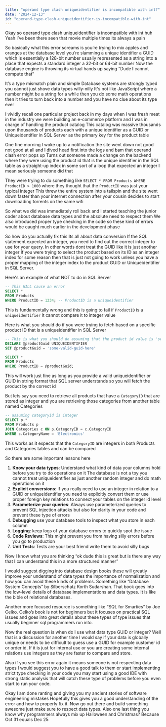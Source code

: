 ```yaml
---
title: "operand type clash uniqueidentifier is incompatible with int?"
date: "2024-12-13"
id: "operand-type-clash-uniqueidentifier-is-incompatible-with-int"
---
```


Okay so operand type clash uniqueidentifier is incompatible with int huh Yeah I’ve been there seen that movie multiple times its always a pain

So basically what this error screams is you’re trying to mix apples and oranges at the database level you’re slamming a unique identifier a GUID which is essentially a 128-bit number usually represented as a string into a place that expects a standard integer a 32-bit or 64-bit number Now the database engine is throwing its virtual hands up saying “Dude I cannot compute that”

It’s a type mismatch plain and simple Database systems are strongly typed you cannot just shove data types willy-nilly It's not like JavaScript where a number might be a string for a while then you do some math operations then it tries to turn back into a number and you have no clue about its type ever

I vividly recall one particular project back in my days when I was fresh meat in the industry we were building an e-commerce platform and I was in charge of handling the product catalog This catalog was massive thousands upon thousands of products each with a unique identifier as a GUID or Uniqueidentifier in SQL Server as the primary key for the product table

One fine morning I woke up to a notification the site went down not good not good at all and I dived head first into the logs and bam that operand clash error pops up Turns out someone made a change on the backend where they were using the product id that is the unique identifier in the SQL table as a straight-up index in some sort of a loop that expected an integer I mean seriously someone did that

They were trying to do something like `SELECT * FROM Products WHERE ProductID > 1000` where they thought that the `ProductID` was just your typical integer This threw the entire system into a tailspin and the site went down faster than your internet connection after your cousin decides to start downloading torrents on the same wifi

So what we did was immediately roll back and I started teaching the junior coder about database data types and the absolute need to respect them We also introduced proper type checking in the code so these kind of errors would be caught much earlier in the development phase

So how do you actually fix this Its all about data conversion If the SQL statement expected an integer, you need to find out the correct integer to use for your query. In other words dont treat the GUID like it is just another integer If you were trying to select the product based on its ID as an integer index for some reason then that is just not going to work unless you have a proper mapping of the integer index to the product GUID or Uniqueidentifier in SQL Server.

Here's an example of what NOT to do in SQL Server

```sql
-- This WILL cause an error
SELECT *
FROM Products
WHERE ProductID = 1234; -- ProductID is a uniqueidentifier
```

This is fundamentally wrong and this is going to fail if `ProductID` is a `uniqueidentifier` It cannot compare it to integer value

Here is what you should do if you were trying to fetch based on a specific product ID that is a uniqueidentifier in SQL Server

```sql
-- This is what you should do assuming that the product id value is 'some-valid-guid-here'
DECLARE @productGuid UNIQUEIDENTIFIER
SET @productGuid = 'some-valid-guid-here'

SELECT *
FROM Products
WHERE ProductID = @productGuid;
```

This will work just fine as long as you provide a valid uniqueidentifier or GUID in string format that SQL server understands so you will fetch the product by the correct id

But lets say you need to retrieve all products that have a `CategoryID` that are stored as integer and you are retrieving those categories from another table named Categories

```sql
-- assuming categoryid is integer
SELECT p.*
FROM Products p
JOIN Categories c ON p.CategoryID = c.CategoryID
WHERE c.CategoryName = 'Electronics'
```
This works as it expects that the `CategoryID` are integers in both Products and Categories tables and can be compared

So there are some important lessons here

1.  **Know your data types**: Understand what kind of data your columns hold before you try to do operations on it The database is not a toy you cannot treat uniqueidentifier as just another random integer and do math operations on it
2.  **Explicit conversions**: If you really need to use an integer in relation to a GUID or uniqueidentifier you need to explicitly convert them or use proper foreign key relations to connect your tables on the integer id level
3. **Parameterize your queries**: Always use parameterized queries to prevent SQL injection attacks but also for clarity in your code and prevent these type of errors
4. **Debugging** use your database tools to inspect what you store in each column
5. **Logging**: keep logs of your database errors to quickly spot the issue
6. **Code Reviews**: This might prevent you from having silly errors before you go to production
7. **Unit Tests**: Tests are your best friend write them to avoid silly bugs

Now I know what you are thinking “ok dude this is great but is there any way that I can understand this in a more structured manner”

I would suggest digging into database design books these will greatly improve your understand of data types the importance of normalization and how you can avoid these kinds of problems. Something like “Database System Concepts” by Silberschatz Korth Sudarshan. That book goes into the low-level details of database implementations and data types. It is like the bible of relational databases.

Another more focused resource is something like “SQL for Smarties” by Joe Celko. Celko’s book is not for beginners but it focuses on practical SQL issues and goes into great details about these types of type issues that usually beginner sql programmers run into.

Now the real question is when do I use what data type GUID or integer? Well that is a discussion for another time I would say if your data is globally unique or needs to be difficult to guess use a GUID for example customer id or order id. If it is just for internal use or you are creating some internal relations use integers as they are faster to compare and store.

Also if you see this error again it means someone is not respecting data types I would suggest you to have a good talk to them or start implementing strict type checking in your code you may start using a good IDE with strong static analysis that will catch these type of problems before you even start to run your code.

Okay I am done ranting and giving you my ancient stories of software engineering mistakes Hopefully this gives you a good understanding of the error and how to properly fix it. Now go out there and build something awesome just make sure to respect data types. Also one last thing you know why programmers always mix up Halloween and Christmas? Because Oct 31 equals Dec 25
